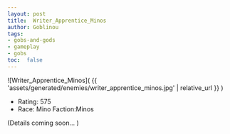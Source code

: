```yaml
---
layout: post
title:  Writer_Apprentice_Minos
author: Goblinou
tags:
- gobs-and-gods
- gameplay
- gobs
toc:  false
---
```


![Writer_Apprentice_Minos]( {{ 'assets/generated/enemies/writer_apprentice_minos.jpg' | relative_url }} )
- Rating: 575
- Race: Mino  Faction:Minos

(Details coming soon... )